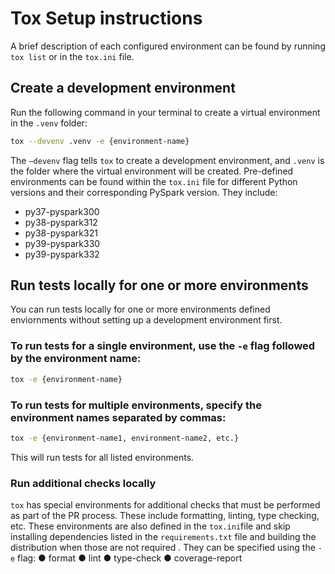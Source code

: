 # Tox Setup instructions
A brief description of each configured environment can be found by running `tox list` or in the `tox.ini` file.

## Create a development environment
Run the following command in your terminal to create a virtual environment in the `.venv` folder:
```bash
tox --devenv .venv -e {environment-name}
```
The `—devenv` flag tells `tox` to create a development environment, and `.venv` is the folder where the virtual environment will be created.
Pre-defined environments can be found within the `tox.ini` file for different Python versions and their corresponding PySpark version. They include:
- py37-pyspark300
- py38-pyspark312
- py38-pyspark321
- py39-pyspark330
- py39-pyspark332

## Run tests locally for one or more environments
You can run tests locally for one or more environments defined enviornments without setting up a development environment first.

### To run tests for a single environment, use the `-e` flag followed by the environment name:
```bash
tox -e {environment-name}
```

### To run tests for multiple environments, specify the environment names separated by commas:
```bash
tox -e {environment-name1, environment-name2, etc.}
```
This will run tests for all listed environments.

### Run additional checks locally
`tox` has special environments for additional checks that must be performed as part of the PR process. These include formatting, linting, type checking, etc.
These environments are also defined in the `tox.ini`file and skip installing dependencies listed in the `requirements.txt` file and building the distribution when those are not required . They can be specified using the `-e` flag:
	●	format
	●	lint
	●	type-check
	●	coverage-report

